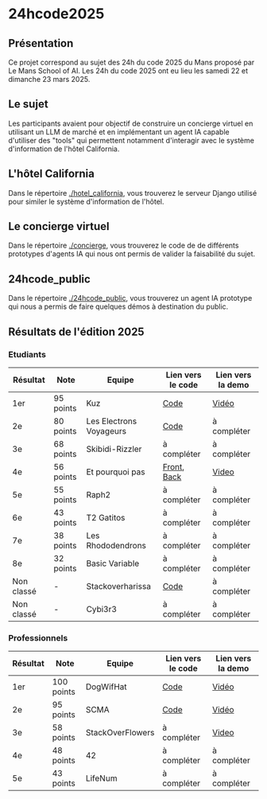 # 24hcode2025
## Présentation
Ce projet correspond au sujet des 24h du code 2025 du Mans proposé par Le Mans School of AI.
Les 24h du code 2025 ont eu lieu les samedi 22 et dimanche 23 mars 2025.


## Le sujet
Les participants avaient pour objectif de construire un concierge virtuel en utilisant un LLM de marché et en implémentant un agent IA capable d'utiliser des "tools" qui permettent notamment d'interagir avec le système d'information de l'hôtel California.


## L'hôtel California
Dans le répertoire [./hotel_california](./hotel_california/README.md), vous trouverez le serveur Django utilisé pour similer le système d'information de l'hôtel.


## Le concierge virtuel
Dans le répertoire [./concierge](./concierge/README.md), vous trouverez le code de de différents prototypes d'agents IA qui nous ont permis de valider la faisabilité du sujet.


## 24hcode_public
Dans le répertoire [./24hcode_public](./24hcode_public/README.md), vous trouverez un agent IA prototype qui nous a permis de faire quelques démos à destination du public.


## Résultats de l'édition 2025

### Etudiants

| Résultat | Note | Equipe | Lien vers le code | Lien vers la demo |
| - | - | - | - | - |
| 1er | 95 points | Kuz | [Code](https://github.com/roseratugo/KUZ-24HDUCODE2025) | [Vidéo](https://www.youtube.com/watch?v=IAd7BZcSHbs) |
| 2e | 80 points | Les Electrons Voyageurs | [Code](https://github.com/Gjuuuy/24hDuCode_2025) | à compléter |
| 3e | 68 points | Skibidi-Rizzler | à compléter | à compléter |
| 4e | 56 points | Et pourquoi pas | [Front](https://github.com/LumenLumen/24h_Front), [Back](https://github.com/DamiBoul/24h_AgentHotel) | [Video](./demos_participants/Demo_et_pourquoi_pas.webm) |
| 5e | 55 points | Raph2 | à compléter | à compléter |
| 6e | 43 points | T2 Gatitos | à compléter | à compléter |
| 7e | 38 points | Les Rhododendrons | à compléter | à compléter |
| 8e | 32 points | Basic Variable | à compléter | à compléter |
| Non classé | - | Stackoverharissa | [Code](https://github.com/hedibousbih/24HDuCODE) | à compléter |
| Non classé | - | Cybi3r3 | à compléter | à compléter |

### Professionnels

| Résultat | Note | Equipe | Lien vers le code | Lien vers la demo |
| - | - | - | - | - |
| 1er | 100 points | DogWifHat | [Code](https://github.com/24h-du-code-2025) | [Vidéo](https://www.youtube.com/watch?v=9wGZzOV42CM) |
| 2e | 95 points | SCMA | [Code](https://github.com/bastiancorbin/24h-du-code-2025) | [Vidéo](https://www.youtube.com/watch?v=5P4WGlODEVg) |
| 3e | 58 points | StackOverFlowers | à compléter | [Video](./demos_participants/Demo_StackOverFlowers.mp4) |
| 4e | 48 points | 42 | à compléter | à compléter |
| 5e | 43 points | LifeNum | à compléter | à compléter |

